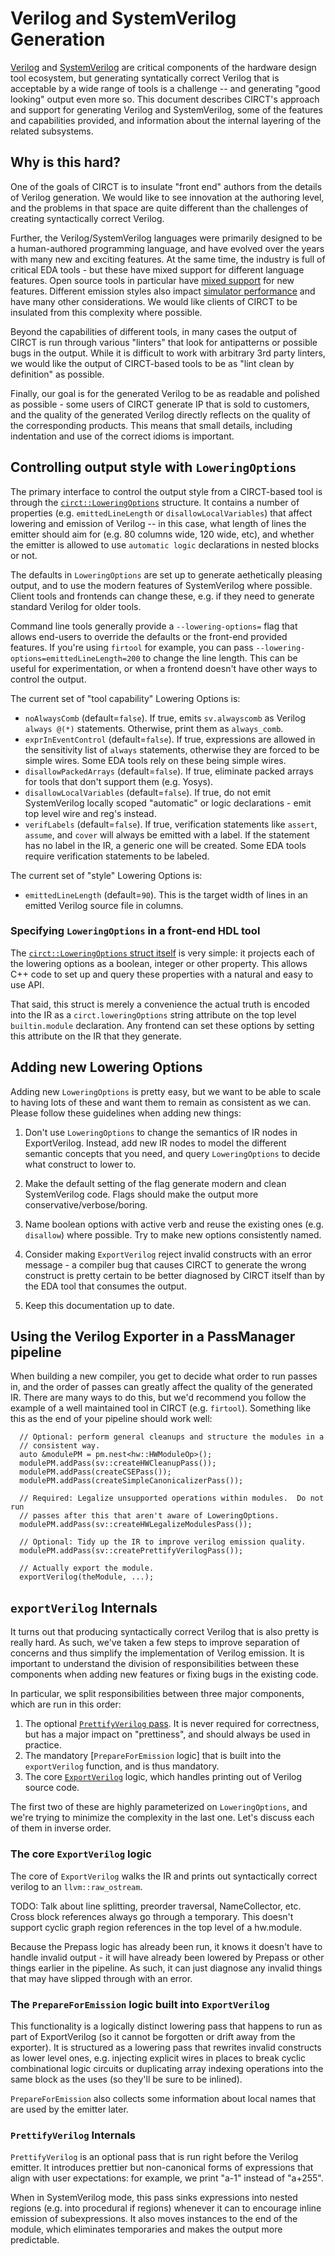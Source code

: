 # Verilog and SystemVerilog Generation

[Verilog](https://en.wikipedia.org/wiki/Verilog) and
 [SystemVerilog](https://en.wikipedia.org/wiki/SystemVerilog) are critical
 components of the hardware design tool
ecosystem, but generating syntatically correct Verilog that is acceptable by a
wide range
of tools is a challenge -- and generating "good looking" output even more so.
This document describes CIRCT's approach and support for generating Verilog and
SystemVerilog, some of the features and capabilities provided, and information
about the internal layering of the related subsystems.

## Why is this hard?

One of the goals of CIRCT is to insulate "front end" authors from the details of
Verilog generation.  We would like to see innovation at the authoring level, and
the problems in that space are quite different than the challenges of creating
syntactically correct Verilog.

Further, the Verilog/SystemVerilog languages were primarily designed to be a
human-authored programming language, and have evolved over the years with many
new and exciting features.  At the same time, the industry is full of critical
EDA tools - but these have mixed support for different language features.  Open
source tools in particular have [mixed
support](https://chipsalliance.github.io/sv-tests-results/) for new features.
Different emission styles also impact [simulator performance](http://www.sunburst-design.com/papers/CummingsDVCon2019_Yikes_SV_Coding_rev1_0.pdf)
and have many other considerations.  We would like clients of CIRCT to be insulated from this complexity where possible.

Beyond the capabilities of different tools, in many cases the output of CIRCT
is run through various "linters" that look for antipatterns or possible bugs in
the output.  While it is difficult to work with arbitrary 3rd party linters, we
would like the output of CIRCT-based tools to be as "lint clean by definition"
as possible.

Finally, our goal is for the generated Verilog to be as readable and polished as
possible - some users of CIRCT generate IP that is sold to customers, and the
quality of the generated Verilog directly reflects on the quality of the
corresponding products.  This means that small details, including indentation
and use of the correct idioms is important.

## Controlling output style with `LoweringOptions`

The primary interface to control the output style from a CIRCT-based tool is
through the [`circt::LoweringOptions`](https://github.com/llvm/circt/blob/main/include/circt/Support/LoweringOptions.h)
structure.  It contains a number of properties (e.g. `emittedLineLength` or
`disallowLocalVariables`) that affect lowering and emission of Verilog -- in
this case, what length of lines the emitter should aim for (e.g. 80 columns
wide, 120 wide, etc), and whether the emitter is allowed to use `automatic
logic` declarations in nested blocks or not.

The defaults in `LoweringOptions` are set up to generate aethetically pleasing
output, and to use the modern features of SystemVerilog where possible.  Client
tools and frontends can change these, e.g. if they need to generate standard
Verilog for older tools.

Command line tools generally provide a `--lowering-options=` flag that
allows end-users to override the defaults or the front-end provided features.
If you're using `firtool` for example, you can pass
`--lowering-options=emittedLineLength=200` to change the line length.  This can
be useful for experimentation, or when a frontend doesn't have other ways to
control the output.

The current set of "tool capability" Lowering Options is:

 * `noAlwaysComb` (default=`false`).  If true, emits `sv.alwayscomb` as Verilog
   `always @(*)` statements.  Otherwise, print them as `always_comb`.
 * `exprInEventControl` (default=`false`).   If true, expressions are
   allowed in the sensitivity list of `always` statements, otherwise they are
   forced to be simple wires. Some EDA tools rely on these being simple wires.
 * `disallowPackedArrays` (default=`false`).  If true, eliminate packed arrays
   for tools that don't support them (e.g. Yosys).
 * `disallowLocalVariables` (default=`false`).  If true, do not emit
   SystemVerilog locally scoped "automatic" or logic declarations - emit top
   level wire and reg's instead.
 * `verifLabels` (default=`false`).  If true, verification statements
   like `assert`, `assume`, and `cover` will always be emitted with a label. If
   the statement has no label in the IR, a generic one will be created. Some EDA
   tools require verification statements to be labeled.
  
The current set of "style" Lowering Options is:

 * `emittedLineLength` (default=`90`).  This is the target width of lines in an
   emitted Verilog source file in columns.

### Specifying `LoweringOptions` in a front-end HDL tool

The [`circt::LoweringOptions` struct itself](https://github.com/llvm/circt/blob/main/include/circt/Support/LoweringOptions.h) 
is very simple: it projects each of the lowering options as a boolean, integer
or other property.  This allows C++ code to set up and query these properties
with a natural and easy to use API.

That said, this struct is merely a convenience  the actual truth is encoded into
the IR as a `circt.loweringOptions` string attribute on the top level
`builtin.module` declaration.  Any frontend can set these options by setting
this attribute on the IR that they generate.

## Adding new Lowering Options

Adding new `LoweringOptions` is pretty easy, but we want to be able to scale to
having lots of these and want them to remain as consistent as we can.  Please
follow these guidelines when adding new things:

1) Don't use `LoweringOptions` to change the semantics of IR nodes in
   ExportVerilog.  Instead, add new IR nodes to model the different semantic
   concepts that you need, and query `LoweringOptions` to decide what construct
   to lower to.

2) Make the default setting of the flag generate modern and clean SystemVerilog
   code.  Flags should make the output more conservative/verbose/boring.

3) Name boolean options with active verb and reuse the existing ones (e.g.
   `disallow`) where possible.  Try to make new options consistently named.

4) Consider making `ExportVerilog` reject invalid constructs with an error
   message - a compiler bug that causes CIRCT to generate the wrong construct
   is pretty certain to be better diagnosed by CIRCT itself than by the EDA tool
   that consumes the output.

5) Keep this documentation up to date.

## Using the Verilog Exporter in a PassManager pipeline

When building a new compiler, you get to decide what order to run passes in,
and the order of passes can greatly affect the quality of the generated IR.
There are many ways to do this, but we'd recommend you follow the example of a
well maintained tool in CIRCT (e.g. `firtool`).  Something like this as the end
of your pipeline should work well:

```
  // Optional: perform general cleanups and structure the modules in a
  // consistent way.
  auto &modulePM = pm.nest<hw::HWModuleOp>();
  modulePM.addPass(sv::createHWCleanupPass());
  modulePM.addPass(createCSEPass());
  modulePM.addPass(createSimpleCanonicalizerPass());

  // Required: Legalize unsupported operations within modules.  Do not run
  // passes after this that aren't aware of LoweringOptions.
  modulePM.addPass(sv::createHWLegalizeModulesPass());

  // Optional: Tidy up the IR to improve verilog emission quality.
  modulePM.addPass(sv::createPrettifyVerilogPass());

  // Actually export the module.
  exportVerilog(theModule, ...);
```

## `exportVerilog` Internals

It turns out that producing syntactically correct Verilog that is also pretty is
really hard.  As such, we've taken a few steps to improve separation of concerns
and thus simplify the implementation of Verilog emission.  It is important to
understand the division of responsibilities between these components when adding
new features or fixing bugs in the existing code.

In particular, we split responsibilities between three major components, which
are run in this order:

1) The optional [`PrettifyVerilog` pass](https://github.com/llvm/circt/blob/main/lib/Dialect/SV/Transforms/PrettifyVerilog.cpp).
   It is never required for correctness,  but has a major impact on
   "prettiness", and should always be used in practice.
2) The mandatory [`PrepareForEmission` logic] that is built into the
   `exportVerilog` function, and is thus mandatory.
3) The core [`ExportVerilog`](https://github.com/llvm/circt/blob/main/lib/Translation/ExportVerilog/ExportVerilog.cpp) logic, which handles printing out
   of Verilog source code.

The first two of these are highly parameterized on `LoweringOptions`, and we're
trying to minimize the complexity in the last one.  Let's discuss each of them
in inverse order.

### The core `ExportVerilog` logic

The core of `ExportVerilog` walks the IR and prints out syntactically correct
verilog to an `llvm::raw_ostream`.

TODO: Talk about line splitting, preorder traversal, NameCollector, etc.  Cross
block references always go through a temporary.  This doesn't support cyclic
graph region references in the top level of a hw.module.

Because the Prepass logic has already been run, it knows it doesn't have to
handle invalid output - it will have already been lowered by Prepass or other
things earlier in the pipeline.  As such, it can just diagnose any invalid
things that may have slipped through with an error.

### The `PrepareForEmission` logic built into `ExportVerilog`

This functionality is a logically distinct lowering pass that happens to run as
part of ExportVerilog (so it cannot be forgotten or drift away from the
exporter).  It is structured as a lowering pass that rewrites invalid constructs
as lower level ones, e.g. injecting explicit wires in places to break cyclic
combinational logic circuits or duplicating array indexing operations into the
same block as the uses (so they'll be sure to be inlined).

`PrepareForEmission` also collects some information about local names that are
used by the emitter later.

### `PrettifyVerilog` Internals

`PrettifyVerilog` is an optional pass that is run right before the Verilog
emitter.  It introduces prettier but non-canonical forms of expressions that
align with user expectations: for example, we print "a-1" instead of "a+255".

When in SystemVerilog mode, this pass sinks expressions into nested regions
(e.g. into procedural if regions) whenever it can to encourage inline emission
of subexpressions.  It also moves instances to the end of the module, which
eliminates temporaries and makes the output more predictable.
